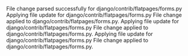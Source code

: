 File change parsed successfully for django/contrib/flatpages/forms.py
Applying file update for django/contrib/flatpages/forms.py
File change applied to django/contrib/flatpages/forms.py.
Applying file update for django/contrib/flatpages/forms.py
File change applied to django/contrib/flatpages/forms.py.
Applying file update for django/contrib/flatpages/forms.py
File change applied to django/contrib/flatpages/forms.py.
